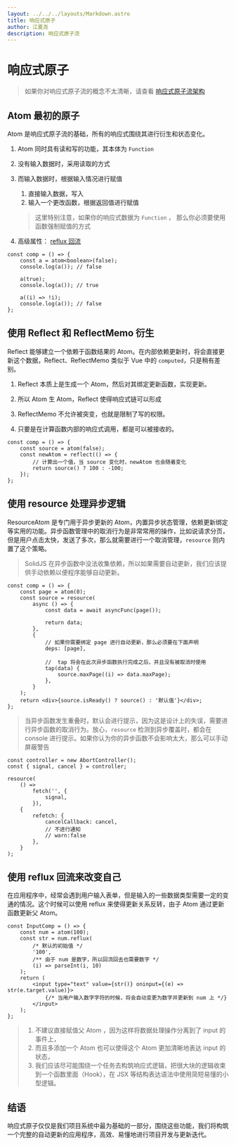 ```yaml
---
layout: ../../../layouts/Markdown.astro
title: 响应式原子
author: 江夏尧
description: 响应式原子流
---
```


# 响应式原子

> 如果你对响应式原子流的概念不太清晰，请查看 [响应式原子流架构](../1_concept.md)

## Atom 最初的原子

Atom 是响应式原子流的基础，所有的响应式围绕其进行衍生和状态变化。

1. Atom 同时具有读和写的功能，其本体为 `Function`
2. 没有输入数据时，采用读取的方式
3. 而输入数据时，根据输入情况进行赋值

    1. 直接输入数据，写入
    2. 输入一个更改函数，根据返回值进行赋值

    > 这里特别注意，如果你的响应式数据为 `Function` ， 那么你必须要使用函数强制赋值的方式

4. 高级属性： [reflux 回流](#使用-reflux-回流来改变自己)

```tsx
const comp = () => {
    const a = atom<boolean>(false);
    console.log(a()); // false

    a(true);
    console.log(a()); // true

    a((i) => !i);
    console.log(a()); // false
};
```

## 使用 Reflect 和 ReflectMemo 衍生

Reflect 能够建立一个依赖于函数结果的 Atom。在内部依赖更新时，将会直接更新这个数据，Reflect、ReflectMemo 类似于 Vue 中的 `computed`，只是稍有差别。

1. Reflect 本质上是生成一个 Atom，然后对其绑定更新函数，实现更新。

2. 所以 Atom 生 Atom，Reflect 使得响应式链可以形成

3. ReflectMemo 不允许被突变，也就是限制了写的权限。

4. 只要是在计算函数内部的响应式调用，都是可以被接收的。

```tsx
const comp = () => {
    const source = atom(false);
    const newAtom = reflect(() => {
        // 计算出一个值，当 source 变化时，newAtom 也会随着变化
        return source() ? 100 : -100;
    });
};
```

## 使用 resource 处理异步逻辑

ResourceAtom 是专门用于异步更新的 Atom，内置异步状态管理，依赖更新绑定等实用的功能。异步函数管理中的取消行为是非常常用的操作，比如说请求分页，但是用户点击太快，发送了多次，那么就需要进行一个取消管理，`resource` 则内置了这个策略。

> SolidJS 在异步函数中没法收集依赖，所以如果需要自动更新，我们应该提供手动依赖以便程序能够自动更新。

```tsx
const comp = () => {
    const page = atom(0);
    const source = resource(
        async () => {
            const data = await asyncFunc(page());

            return data;
        },
        {
            // 如果你需要绑定 page 进行自动更新，那么必须要在下面声明
            deps: [page],

            //  tap 将会在此次异步函数执行完成之后，并且没有被取消时使用
            tap(data) {
                source.maxPage((i) => data.maxPage);
            },
        }
    );
    return <div>{source.isReady() ? source() : '默认值'}</div>;
};
```

> 当异步函数发生重叠时，默认会进行提示，因为这是设计上的失误，需要进行异步函数的取消行为。放心，`resource` 检测到异步覆盖时，都会在 console 进行提示。如果你认为你的异步函数不会影响太大，那么可以手动屏蔽警告

```tsx
const controller = new AbortController();
const { signal, cancel } = controller;

resource(
    () =>
        fetch('', {
            signal,
        }),
    {
        refetch: {
            cancelCallback: cancel,
            // 不进行通知
            // warn:false
        },
    }
);
```

## 使用 reflux 回流来改变自己

在应用程序中，经常会遇到用户输入表单，但是输入的一些数据类型需要一定的变通的情况。这个时候可以使用 reflux 来使得更新关系反转，由子 Atom 通过更新函数更新父 Atom。

```tsx
const InputComp = () => {
    const num = atom(100);
    const str = num.reflux(
        /* 默认的初始值 */
        '100',
        /** 由于 num 是数字，所以回流回去也需要数字 */
        (i) => parseInt(i, 10)
    );
    return (
        <input type="text" value={str()} oninput={(e) => str(e.target.value)}>
            {/* 当用户输入数字字符的时候，将会自动变更为数字并更新到 num 上 */}
        </input>
    );
};
```

> 1. 不建议直接赋值父 Atom ，因为这样将数据处理操作分离到了 input 的事件上，
> 2. 而且多添加一个 Atom 也可以使得这个 Atom 更加清晰地表达 input 的状态，
> 3. 我们应该尽可能围绕一个任务去构筑响应式逻辑，把很大块的逻辑收束到一个函数里面（Hook），在 JSX 等结构表达语法中使用简短易懂的小型逻辑。

## 结语

响应式原子仅仅是我们项目系统中最为基础的一部分，围绕这些功能，我们将构筑一个完整的自动更新的应用程序，高效、易懂地进行项目开发与更新迭代。
